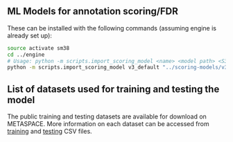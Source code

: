 ## ML Models for annotation scoring/FDR

These can be installed with the following commands (assuming engine is already set up):
```bash
source activate sm38
cd ../engine
# Usage: python -m scripts.import_scoring_model <name> <model path> <S3 bucket to upload to>
python -m scripts.import_scoring_model v3_default "../scoring-models/v3_default/v2.20230517_(METASPACE-ML).cbm" sm-engine-dev
```

## List of datasets used for training and testing the model
The public training and testing datasets are available for download on METASPACE. 
More information on each dataset can be accessed from [training](./datasets/trainig.csv) and [testing](./datasets/testing.csv) CSV files.